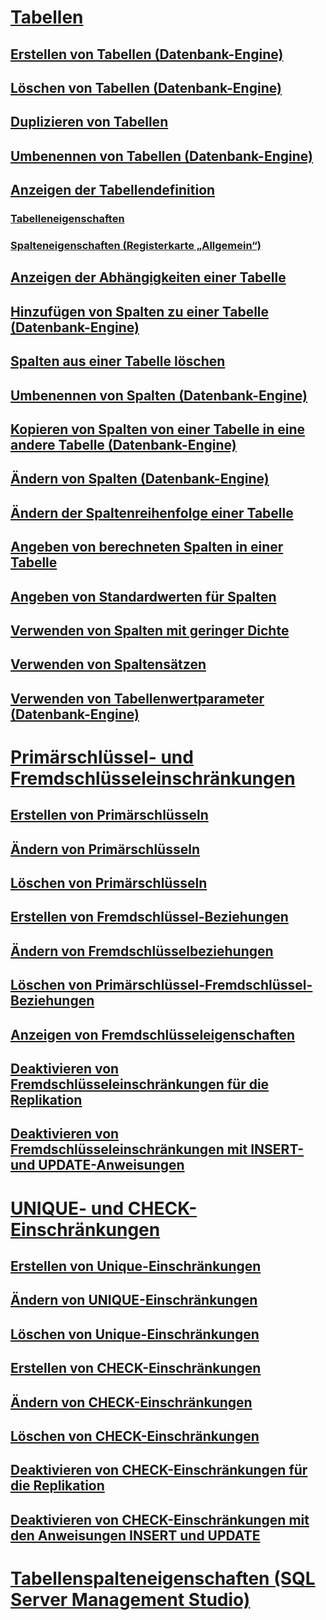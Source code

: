 # [Tabellen](tables.md)
## [Erstellen von Tabellen (Datenbank-Engine)](create-tables-database-engine.md)
## [Löschen von Tabellen (Datenbank-Engine)](delete-tables-database-engine.md)
## [Duplizieren von Tabellen](duplicate-tables.md)
## [Umbenennen von Tabellen (Datenbank-Engine)](rename-tables-database-engine.md)  
## [Anzeigen der Tabellendefinition](view-the-table-definition.md)
### [Tabelleneigenschaften](table-properties-ssms.md)
### [Spalteneigenschaften (Registerkarte „Allgemein“)](column-properties-general-page.md)
## [Anzeigen der Abhängigkeiten einer Tabelle](view-the-dependencies-of-a-table.md)
## [Hinzufügen von Spalten zu einer Tabelle (Datenbank-Engine)](add-columns-to-a-table-database-engine.md)
## [Spalten aus einer Tabelle löschen](delete-columns-from-a-table.md)
## [Umbenennen von Spalten (Datenbank-Engine)](rename-columns-database-engine.md)
## [Kopieren von Spalten von einer Tabelle in eine andere Tabelle (Datenbank-Engine)](copy-columns-from-one-table-to-another-database-engine.md)
## [Ändern von Spalten (Datenbank-Engine)](modify-columns-database-engine.md)
## [Ändern der Spaltenreihenfolge einer Tabelle](change-column-order-in-a-table.md)
## [Angeben von berechneten Spalten in einer Tabelle](specify-computed-columns-in-a-table.md)
## [Angeben von Standardwerten für Spalten](specify-default-values-for-columns.md)
## [Verwenden von Spalten mit geringer Dichte](use-sparse-columns.md)
## [Verwenden von Spaltensätzen](use-column-sets.md)
## [Verwenden von Tabellenwertparameter (Datenbank-Engine)](use-table-valued-parameters-database-engine.md)
# [Primärschlüssel- und Fremdschlüsseleinschränkungen](primary-and-foreign-key-constraints.md)
## [Erstellen von Primärschlüsseln](create-primary-keys.md)
## [Ändern von Primärschlüsseln](modify-primary-keys.md)
## [Löschen von Primärschlüsseln](delete-primary-keys.md)
## [Erstellen von Fremdschlüssel-Beziehungen](create-foreign-key-relationships.md)
## [Ändern von Fremdschlüsselbeziehungen](modify-foreign-key-relationships.md)
## [Löschen von Primärschlüssel-Fremdschlüssel-Beziehungen](delete-foreign-key-relationships.md)
## [Anzeigen von Fremdschlüsseleigenschaften](view-foreign-key-properties.md)
## [Deaktivieren von Fremdschlüsseleinschränkungen für die Replikation](disable-foreign-key-constraints-for-replication.md)
## [Deaktivieren von Fremdschlüsseleinschränkungen mit INSERT- und UPDATE-Anweisungen](disable-foreign-key-constraints-with-insert-and-update-statements.md)
# [UNIQUE- und CHECK-Einschränkungen](unique-constraints-and-check-constraints.md)
## [Erstellen von Unique-Einschränkungen](create-unique-constraints.md)
## [Ändern von UNIQUE-Einschränkungen](modify-unique-constraints.md)
## [Löschen von Unique-Einschränkungen](delete-unique-constraints.md)
## [Erstellen von CHECK-Einschränkungen](create-check-constraints.md)
## [Ändern von CHECK-Einschränkungen](modify-check-constraints.md)
## [Löschen von CHECK-Einschränkungen](delete-check-constraints.md)
## [Deaktivieren von CHECK-Einschränkungen für die Replikation](disable-check-constraints-for-replication.md)
## [Deaktivieren von CHECK-Einschränkungen mit den Anweisungen INSERT und UPDATE](disable-check-constraints-with-insert-and-update-statements.md)
# [Tabellenspalteneigenschaften (SQL Server Management Studio)](table-column-properties-sql-server-management-studio.md)
